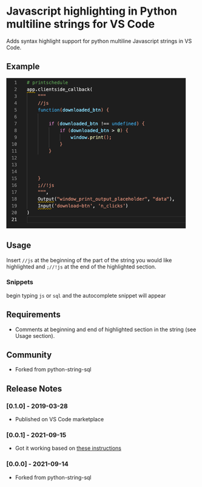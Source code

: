 # Javascript highlighting in Python multiline strings for VS Code 

Adds syntax highlight support for python multiline Javascript strings in VS Code.

## Example

[![Example](docs/demo.png)](docs/demo.py)

## Usage

Insert `//js` at the beginning of the part of the string you would like highlighted and  `;//!js` at the end of the highlighted section.

### Snippets
begin typing `js` or `sql` and the autocomplete snippet will appear


## Requirements
- Comments at beginning and end of highlighted section in the string (see Usage section).

## Community
- Forked from python-string-sql

## Release Notes


### [0.1.0] - 2019-03-28
- Published on VS Code marketplace

### [0.0.1] - 2021-09-15
- Got it working based on [these instructions](https://code.visualstudio.com/api/language-extensions/syntax-highlight-guide)

### [0.0.0] - 2021-09-14

- Forked from python-string-sql


